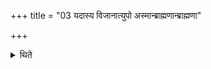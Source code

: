 +++
title = "03 यदास्य विजानात्युपो अस्मान्ब्राह्मणान्ब्राह्मणा"

+++

<details><summary>थिते</summary>

यदास्य विजानात्युपो अस्मान्ब्राह्मणान्ब्राह्मणा ह्वयध्वमित्यथैनं होत्र आवेदयत्यच्छावाको वा अयमुपहवमिच्छते तं होतरुपह्वयस्वेति ३
</details>
